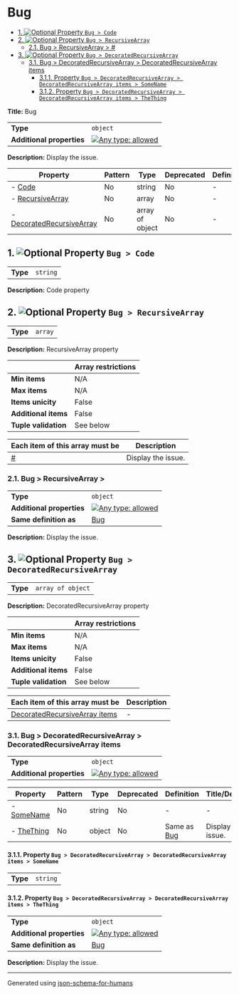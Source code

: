 # Bug

- [1. ![Optional](https://img.shields.io/badge/Optional-yellow) Property `Bug > Code`](#Code)
- [2. ![Optional](https://img.shields.io/badge/Optional-yellow) Property `Bug > RecursiveArray`](#RecursiveArray)
  - [2.1. Bug > RecursiveArray > #](#RecursiveArray_items)
- [3. ![Optional](https://img.shields.io/badge/Optional-yellow) Property `Bug > DecoratedRecursiveArray`](#DecoratedRecursiveArray)
  - [3.1. Bug > DecoratedRecursiveArray > DecoratedRecursiveArray items](#DecoratedRecursiveArray_items)
    - [3.1.1. Property `Bug > DecoratedRecursiveArray > DecoratedRecursiveArray items > SomeName`](#DecoratedRecursiveArray_items_SomeName)
    - [3.1.2. Property `Bug > DecoratedRecursiveArray > DecoratedRecursiveArray items > TheThing`](#DecoratedRecursiveArray_items_TheThing)

**Title:** Bug

|                           |                                                                                                                                   |
| ------------------------- | --------------------------------------------------------------------------------------------------------------------------------- |
| **Type**                  | `object`                                                                                                                          |
| **Additional properties** | [![Any type: allowed](https://img.shields.io/badge/Any%20type-allowed-green)](# "Additional Properties of any type are allowed.") |

**Description:** Display the issue.

| Property                                               | Pattern | Type            | Deprecated | Definition | Title/Description                |
| ------------------------------------------------------ | ------- | --------------- | ---------- | ---------- | -------------------------------- |
| - [Code](#Code )                                       | No      | string          | No         | -          | Code property                    |
| - [RecursiveArray](#RecursiveArray )                   | No      | array           | No         | -          | RecursiveArray property          |
| - [DecoratedRecursiveArray](#DecoratedRecursiveArray ) | No      | array of object | No         | -          | DecoratedRecursiveArray property |

## <a name="Code"></a>1. ![Optional](https://img.shields.io/badge/Optional-yellow) Property `Bug > Code`

|          |          |
| -------- | -------- |
| **Type** | `string` |

**Description:** Code property

## <a name="RecursiveArray"></a>2. ![Optional](https://img.shields.io/badge/Optional-yellow) Property `Bug > RecursiveArray`

|          |         |
| -------- | ------- |
| **Type** | `array` |

**Description:** RecursiveArray property

|                      | Array restrictions |
| -------------------- | ------------------ |
| **Min items**        | N/A                |
| **Max items**        | N/A                |
| **Items unicity**    | False              |
| **Additional items** | False              |
| **Tuple validation** | See below          |

| Each item of this array must be | Description        |
| ------------------------------- | ------------------ |
| [#](#RecursiveArray_items)      | Display the issue. |

### <a name="RecursiveArray_items"></a>2.1. Bug > RecursiveArray > #

|                           |                                                                                                                                   |
| ------------------------- | --------------------------------------------------------------------------------------------------------------------------------- |
| **Type**                  | `object`                                                                                                                          |
| **Additional properties** | [![Any type: allowed](https://img.shields.io/badge/Any%20type-allowed-green)](# "Additional Properties of any type are allowed.") |
| **Same definition as**    | [Bug](#root)                                                                                                                      |

**Description:** Display the issue.

## <a name="DecoratedRecursiveArray"></a>3. ![Optional](https://img.shields.io/badge/Optional-yellow) Property `Bug > DecoratedRecursiveArray`

|          |                   |
| -------- | ----------------- |
| **Type** | `array of object` |

**Description:** DecoratedRecursiveArray property

|                      | Array restrictions |
| -------------------- | ------------------ |
| **Min items**        | N/A                |
| **Max items**        | N/A                |
| **Items unicity**    | False              |
| **Additional items** | False              |
| **Tuple validation** | See below          |

| Each item of this array must be                                 | Description |
| --------------------------------------------------------------- | ----------- |
| [DecoratedRecursiveArray items](#DecoratedRecursiveArray_items) | -           |

### <a name="DecoratedRecursiveArray_items"></a>3.1. Bug > DecoratedRecursiveArray > DecoratedRecursiveArray items

|                           |                                                                                                                                   |
| ------------------------- | --------------------------------------------------------------------------------------------------------------------------------- |
| **Type**                  | `object`                                                                                                                          |
| **Additional properties** | [![Any type: allowed](https://img.shields.io/badge/Any%20type-allowed-green)](# "Additional Properties of any type are allowed.") |

| Property                                               | Pattern | Type   | Deprecated | Definition            | Title/Description  |
| ------------------------------------------------------ | ------- | ------ | ---------- | --------------------- | ------------------ |
| - [SomeName](#DecoratedRecursiveArray_items_SomeName ) | No      | string | No         | -                     | -                  |
| - [TheThing](#DecoratedRecursiveArray_items_TheThing ) | No      | object | No         | Same as [Bug](#root ) | Display the issue. |

#### <a name="DecoratedRecursiveArray_items_SomeName"></a>3.1.1. Property `Bug > DecoratedRecursiveArray > DecoratedRecursiveArray items > SomeName`

|          |          |
| -------- | -------- |
| **Type** | `string` |

#### <a name="DecoratedRecursiveArray_items_TheThing"></a>3.1.2. Property `Bug > DecoratedRecursiveArray > DecoratedRecursiveArray items > TheThing`

|                           |                                                                                                                                   |
| ------------------------- | --------------------------------------------------------------------------------------------------------------------------------- |
| **Type**                  | `object`                                                                                                                          |
| **Additional properties** | [![Any type: allowed](https://img.shields.io/badge/Any%20type-allowed-green)](# "Additional Properties of any type are allowed.") |
| **Same definition as**    | [Bug](#root)                                                                                                                      |

**Description:** Display the issue.

----------------------------------------------------------------------------------------------------------------------------
Generated using [json-schema-for-humans](https://github.com/coveooss/json-schema-for-humans)
